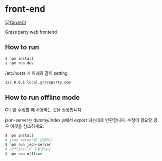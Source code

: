 # front-end

[![CircleCI](https://circleci.com/gh/grass-party/front-end.svg?style=svg)](https://circleci.com/gh/grass-party/front-end)

Grass party web frontend

## How to run

```sh
$ npm install
$ npm run dev
```

/etc/hosts 에 아래와 같이 setting
```sh
127.0.0.1 local.grassparty.com
```

## How to run offline mode

GUI를 수정할 때 사용하는 것을 권장합니다.

json-server는 dummy/index.js에서 export 되는데로 반환합니다. 수정이 필요할 경우 이것을 참조하세요.

```sh
$ npm install
# json server를 실행하고
$ npm run json-server
# offline으로 구동합니다
$ npm run offline
```

